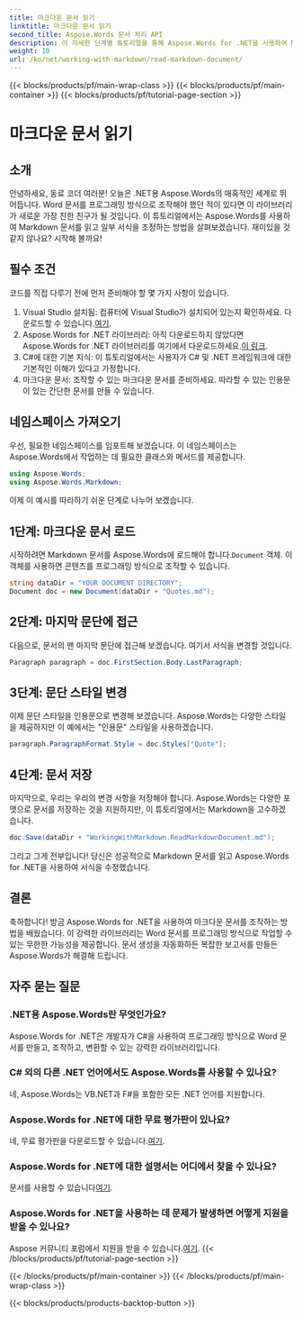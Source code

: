```yaml
---
title: 마크다운 문서 읽기
linktitle: 마크다운 문서 읽기
second_title: Aspose.Words 문서 처리 API
description: 이 자세한 단계별 튜토리얼을 통해 Aspose.Words for .NET을 사용하여 Markdown 문서를 읽고 조작하는 방법을 알아보세요. 모든 레벨의 개발자에게 적합합니다.
weight: 10
url: /ko/net/working-with-markdown/read-markdown-document/
---
```


{{< blocks/products/pf/main-wrap-class >}}
{{< blocks/products/pf/main-container >}}
{{< blocks/products/pf/tutorial-page-section >}}

# 마크다운 문서 읽기

## 소개

안녕하세요, 동료 코더 여러분! 오늘은 .NET용 Aspose.Words의 매혹적인 세계로 뛰어듭니다. Word 문서를 프로그래밍 방식으로 조작해야 했던 적이 있다면 이 라이브러리가 새로운 가장 친한 친구가 될 것입니다. 이 튜토리얼에서는 Aspose.Words를 사용하여 Markdown 문서를 읽고 일부 서식을 조정하는 방법을 살펴보겠습니다. 재미있을 것 같지 않나요? 시작해 볼까요!

## 필수 조건

코드를 직접 다루기 전에 먼저 준비해야 할 몇 가지 사항이 있습니다.

1. Visual Studio 설치됨: 컴퓨터에 Visual Studio가 설치되어 있는지 확인하세요. 다운로드할 수 있습니다.[여기](https://visualstudio.microsoft.com/downloads/).
2.  Aspose.Words for .NET 라이브러리: 아직 다운로드하지 않았다면 Aspose.Words for .NET 라이브러리를 여기에서 다운로드하세요.[이 링크](https://releases.aspose.com/words/net/).
3. C#에 대한 기본 지식: 이 튜토리얼에서는 사용자가 C# 및 .NET 프레임워크에 대한 기본적인 이해가 있다고 가정합니다.
4. 마크다운 문서: 조작할 수 있는 마크다운 문서를 준비하세요. 따라할 수 있는 인용문이 있는 간단한 문서를 만들 수 있습니다.

## 네임스페이스 가져오기

우선, 필요한 네임스페이스를 임포트해 보겠습니다. 이 네임스페이스는 Aspose.Words에서 작업하는 데 필요한 클래스와 메서드를 제공합니다.

```csharp
using Aspose.Words;
using Aspose.Words.Markdown;
```

이제 이 예시를 따라하기 쉬운 단계로 나누어 보겠습니다.

## 1단계: 마크다운 문서 로드

 시작하려면 Markdown 문서를 Aspose.Words에 로드해야 합니다.`Document` 객체. 이 객체를 사용하면 콘텐츠를 프로그래밍 방식으로 조작할 수 있습니다.

```csharp
string dataDir = "YOUR DOCUMENT DIRECTORY";
Document doc = new Document(dataDir + "Quotes.md");
```

## 2단계: 마지막 문단에 접근

다음으로, 문서의 맨 마지막 문단에 접근해 보겠습니다. 여기서 서식을 변경할 것입니다.

```csharp
Paragraph paragraph = doc.FirstSection.Body.LastParagraph;
```

## 3단계: 문단 스타일 변경

이제 문단 스타일을 인용문으로 변경해 보겠습니다. Aspose.Words는 다양한 스타일을 제공하지만 이 예에서는 "인용문" 스타일을 사용하겠습니다.

```csharp
paragraph.ParagraphFormat.Style = doc.Styles["Quote"];
```

## 4단계: 문서 저장

마지막으로, 우리는 우리의 변경 사항을 저장해야 합니다. Aspose.Words는 다양한 포맷으로 문서를 저장하는 것을 지원하지만, 이 튜토리얼에서는 Markdown을 고수하겠습니다.

```csharp
doc.Save(dataDir + "WorkingWithMarkdown.ReadMarkdownDocument.md");
```

그리고 그게 전부입니다! 당신은 성공적으로 Markdown 문서를 읽고 Aspose.Words for .NET을 사용하여 서식을 수정했습니다.

## 결론

축하합니다! 방금 Aspose.Words for .NET을 사용하여 마크다운 문서를 조작하는 방법을 배웠습니다. 이 강력한 라이브러리는 Word 문서를 프로그래밍 방식으로 작업할 수 있는 무한한 가능성을 제공합니다. 문서 생성을 자동화하든 복잡한 보고서를 만들든 Aspose.Words가 해결해 드립니다.

## 자주 묻는 질문

### .NET용 Aspose.Words란 무엇인가요?

Aspose.Words for .NET은 개발자가 C#을 사용하여 프로그래밍 방식으로 Word 문서를 만들고, 조작하고, 변환할 수 있는 강력한 라이브러리입니다.

### C# 외의 다른 .NET 언어에서도 Aspose.Words를 사용할 수 있나요?

네, Aspose.Words는 VB.NET과 F#을 포함한 모든 .NET 언어를 지원합니다.

### Aspose.Words for .NET에 대한 무료 평가판이 있나요?

 네, 무료 평가판을 다운로드할 수 있습니다.[여기](https://releases.aspose.com/).

### Aspose.Words for .NET에 대한 설명서는 어디에서 찾을 수 있나요?

 문서를 사용할 수 있습니다[여기](https://reference.aspose.com/words/net/).

### Aspose.Words for .NET을 사용하는 데 문제가 발생하면 어떻게 지원을 받을 수 있나요?

 Aspose 커뮤니티 포럼에서 지원을 받을 수 있습니다.[여기](https://forum.aspose.com/c/words/8).
{{< /blocks/products/pf/tutorial-page-section >}}

{{< /blocks/products/pf/main-container >}}
{{< /blocks/products/pf/main-wrap-class >}}

{{< blocks/products/products-backtop-button >}}
